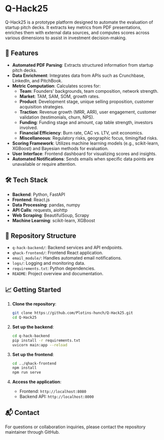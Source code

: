 # Q-Hack25

Q-Hack25 is a prototype platform designed to automate the evaluation of startup pitch decks. It extracts key metrics from PDF presentations, enriches them with external data sources, and computes scores across various dimensions to assist in investment decision-making.

## 🚀 Features

- **Automated PDF Parsing**: Extracts structured information from startup pitch decks.
- **Data Enrichment**: Integrates data from APIs such as Crunchbase, LinkedIn, and PitchBook.
- **Metric Computation**: Calculates scores for:
  - **Team**: Founders' backgrounds, team composition, network strength.
  - **Market**: TAM, SAM, SOM, growth rates.
  - **Product**: Development stage, unique selling proposition, customer acquisition strategies.
  - **Traction**: Revenue growth (MRR, ARR), user engagement, customer validation (testimonials, churn, NPS).
  - **Funding**: Funding stage and amount, cap table strength, investors involved.
  - **Financial Efficiency**: Burn rate, CAC vs. LTV, unit economics.
  - **Miscellaneous**: Regulatory risks, geographic focus, timing/fad risks.
- **Scoring Framework**: Utilizes machine learning models (e.g., scikit-learn, XGBoost) and Bayesian methods for evaluation.
- **User Interface**: Frontend dashboard for visualizing scores and insights.
- **Automated Notifications**: Sends emails when specific data points are unavailable or require attention.

## 🛠️ Tech Stack

- **Backend**: Python, FastAPI
- **Frontend**: React.js
- **Data Processing**: pandas, numpy
- **API Calls**: requests, aiohttp
- **Web Scraping**: BeautifulSoup, Scrapy
- **Machine Learning**: scikit-learn, XGBoost

## 📂 Repository Structure

- `q-hack-backend/`: Backend services and API endpoints.
- `qhack-frontend/`: Frontend React application.
- `email_module/`: Handles automated email notifications.
- `logs/`: Logging and monitoring data.
- `requirements.txt`: Python dependencies.
- `README`: Project overview and documentation.

## 📈 Getting Started

1. **Clone the repository**:
   ```bash
   git clone https://github.com/Plotins-hunch/Q-Hack25.git
   cd Q-Hack25
   ```

2. **Set up the backend**:
   ```bash
   cd q-hack-backend
   pip install -r requirements.txt
   uvicorn main:app --reload
   ```

3. **Set up the frontend**:
   ```bash
   cd ../qhack-frontend
   npm install
   npm run serve
   ```

4. **Access the application**:
   - Frontend: `http://localhost:8080`
   - Backend API: `http://localhost:8000`

## 📬 Contact

For questions or collaboration inquiries, please contact the repository maintainer through GitHub.

